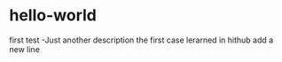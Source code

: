 # hello-world
first test -Just another description
the first case lerarned in hithub
add a new line
